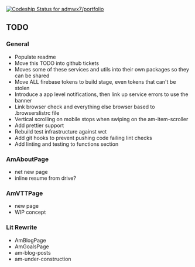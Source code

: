 [ ![Codeship Status for admwx7/portfolio](https://app.codeship.com/projects/05e08dd0-d602-0135-6dca-1afc2eb9ace9/status?branch=master)](https://app.codeship.com/projects/263150)

## TODO

### General
* Populate readme
* Move this TODO into github tickets
* Moves some of these services and utils into their own packages so they can be shared
* Move ALL firebase tokens to build stage, even tokens that can't be stolen
* Introduce a app level notifications, then link up service errors to use the banner
* Link browser check and everything else browser based to .browserslistrc file
* Vertical scrolling on mobile stops when swiping on the am-item-scroller
* Add prettier support
* Rebuild test infrastructure against wct
* Add git hooks to prevent pushing code failing lint checks
* Add linting and testing to functions section

### AmAboutPage
* net new page
* inline resume from drive?

### AmVTTPage
* new page
* WIP concept

### Lit Rewrite
* AmBlogPage
* AmGoalsPage
* am-blog-posts
* am-under-construction
